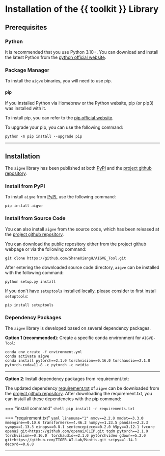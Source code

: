 # Installation of the {{ toolkit }} Library

## Prerequisites

### Python

It is recommended that you use Python 3.10+. You can download and install the latest Python 
from the [python official website](https://www.python.org/downloads/).

### Package Manager

To install the `aigve` binaries, you will need to use pip. 

#### pip

If you installed Python via Homebrew or the Python website, pip (or pip3) was installed with it.

To install pip, you can refer to the [pip official website](https://pip.pypa.io/en/stable/installation/).

To upgrade your pip, you can use the following command:
```shell
python -m pip install --upgrade pip
```

--------------------

## Installation

The `aigve` library has been published at both [PyPI](https://pypi.org/project/aigve/) and the [project github repository](https://github.com/ShaneXiangH/AIGVE_Tool).

### Install from PyPI

To install `aigve` from [PyPI](https://pypi.org/project/aigve/), use the following command:

```shell
pip install aigve
```


### Install from Source Code

You can also install `aigve` from the source code, which has been released at the 
[project github repository](https://github.com/ShaneXiangH/AIGVE_Tool). 

You can download the public repository either from the project github webpage or via the following command:
```shell
git clone https://github.com/ShaneXiangH/AIGVE_Tool.git
```

After entering the downloaded source code directory, `aigve` can be installed with the following command:

```shell
python setup.py install
```

If you don't have `setuptools` installed locally, please consider to first install `setuptools`:
```shell
pip install setuptools 
```

### Dependency Packages

The `aigve` library is developed based on several dependency packages. 

**Option 1 (recommended)**: Create a specific conda environment for `AIGVE-Tool`:
```shell
conda env create -f environment.yml
conda activate aigve
conda install pytorch==2.1.0 torchvision==0.16.0 torchaudio==2.1.0 pytorch-cuda=11.8 -c pytorch -c nvidia
```

--------------------

**Option 2**: Install dependency packages from requirement.txt:

The updated dependency [requirement.txt](https://github.com/ShaneXiangH/AIGVE_Tool/blob/main/requirement.txt) of `aigve`
can be downloaded from the [project github repository](https://github.com/ShaneXiangH/AIGVE_Tool).
After downloading the requirement.txt, you can install all these dependencies with the pip command:

=== "install command"
    ```shell
    pip install -r requirements.txt
    ```

=== "requirement.txt"
    ``` yaml linenums="1"
    mmcv==2.2.0
    mmdet==3.3.0
    mmengine==0.10.6
    transformers==4.46.3
    numpy==1.23.5
    pandas==2.2.3
    sympy==1.13.3
    einops==0.8.1
    sentencepiece==0.2.0
    h5py==3.12.1
    fvcore
    openai
    git+https://github.com/openai/CLIP.git
    tqdm
    pytorch==2.1.0 
    torchvision==0.16.0 
    torchaudio==2.1.0
    pytorchvideo
    gdown==5.2.0
    git+https://github.com/TIGER-AI-Lab/Mantis.git
    scipy==1.14.1
    decord==0.6.0
    ```


--------------------